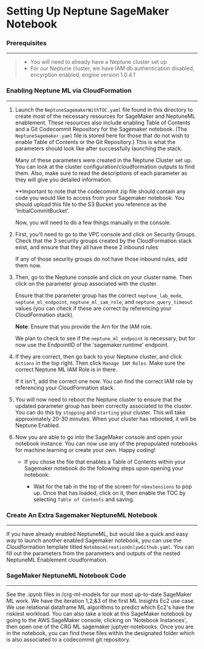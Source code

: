 # Setting Up Neptune SageMaker Notebook

### Prerequisites
---
>- You will need to already have a Neptune cluster set up
>- For our Neptune cluster, we have IAM db authentication disabled, encyrption enabled, engine version 1.0.4.1

### Enabling Neptune ML via CloudFormation
---
1. Launch the `NeptuneSagemakerWithTOC.yaml` file found in this directory to create most of the necessary resources for SageMaker and NeptuneML enablement. These resources also include enabling Table of Contents and a Git Codecommit Repository for the Sagemaker notebook. (The `NeptuneSagemaker.yaml` file is stored here for those that do not wish to enable Table of Contents or the Git Repository.) This is what the parameters should look like after successfully launching the stack.

    Many of these parameters were created in the Neptune Cluster set up. You can look at the cluster configuration/cloudformation outputs to find them. Also, make sure to read the descriptions of each parameter as they will give you detailed information.

    **Important to note that the codecommit zip file should contain any code you would like to access from your Sagemaker notebook. You should upload this file to the S3 Bucket you reference as the 'InitialCommitBucket'.


    Now, you will need to do a few things manually in the console. 

2. First, you'll need to go to the VPC console and click on Security Groups. Check that the 3 security groups created by the CloudFormation stack exist, and ensure that they all have these 2 inbound rules 

    If any of those security groups do not have those inbound rules, add them now. 

3. Then, go to the Neptune console and click on your cluster name. Then click on the parameter group associated with the cluster. 


    Ensure that the parameter group has the correct `neptune_lab_mode`, `neptune_ml_endpoint`, `neptune_ml_iam_role`, and `neptune_query_timeout` values (you can check if these are correct by referencing your CloudFormation stack). 

    **Note**: Ensure that you provide the Arn for the IAM role.

    We plan to check to see if the `neptune_ml_endpoint` is necessary, but for now use the EndpointID of the 'sagemaker.runtime' endpoint.

4. If they are correct, then go back to your Neptune cluster, and click `Actions` in the top right. Then click `Manage IAM Roles`. Make sure the correct Neptune ML IAM Role is in there. 


    If it isn't, add the correct one now. You can find the correct IAM role by referencing your CloudFormation stack.

5. You will now need to reboot the Neptune cluster to ensure that the updated parameter group has been correctly associated to the cluster. You can do this by `stopping` and `starting` your cluster. This will take approximately 20-30 minutes. When your cluster has rebooted, it will be Neptune Enabled.

6. Now you are able to go into the SageMaker console and open your notebook instance.  You can now use any of the prepopulated notebooks for machine learning or create your own. Happy coding!

    - If you chose the file that enables a Table of Contents within your Sagemaker notebook do the following steps upon opening your notebook:

        - Wait for the tab in the top of the screen for `nbextensions` to pop up. Once that has loaded, click on it, then enable the TOC by selecting `Table of Contents` and saving. 

### Create An Extra Sagemaker NeptuneML Notebook
---

If you have already enabled NeptuneML, but would like a quick and easy way to launch another enabled Sagemaker notebook, you can use the Cloudformation template titled `NotebookCreationOnlywGithub.yaml`. You can fill out the parameters from the parameters and outputs of the nested NeptuneML Enablement cloudformation.

### SageMaker NeptuneML Notebook Code
---

See the .ipynb files in /crg-ml-models for our most up-to-date SageMaker ML work. We have the iteration 1,2,&3 of the first ML Insights Ec2 use case. We use relational dataframe ML algorithms to predict which Ec2's have the riskiest workload. You can also take a look at this SageMaker notebook by going to the AWS SageMaker console, clicking on 'Notebook Instances', then open one of the CRG ML sagemaker juptyer notebooks. Once you are in the notebook, you can find these files within the designated folder which is also associated to a codecommit git repository.
